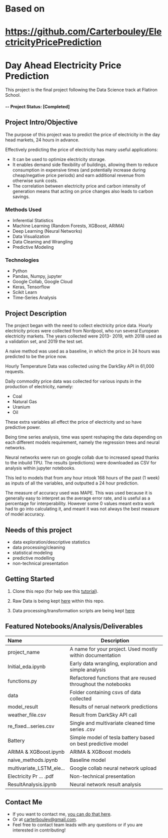 # Based on
# https://github.com/Carterbouley/ElectricityPricePrediction
# Day Ahead Electricity Price Prediction
This project is the final project following the Data Science track at Flatiron School.

#### -- Project Status: [Completed]

## Project Intro/Objective
The purpose of this project was to predict the price of electricity in the day head markets, 24 hours in advance.

Effectively predicting the price of electricity has many useful applications: 
 * It can be used to optimize electricity storage.
 * It enables demand side flexibility of buildings, allowing them to reduce consumption in expensive times
   (and potentially increase during cheap/negative price periods) and earn additional revenue from otherwise sunk costs.
 * The correlation between electricity price and carbon intensity of generation means that acting on price changes also leads
   to carbon savings.
   

### Methods Used
* Inferential Statistics
* Machine Learning (Random Forests, XGBoost, ARIMA)
* Deep Learning (Neural Networks)
* Data Visualization
* Data Cleaning and Wrangling
* Predictive Modeling

### Technologies
* Python
* Pandas, Numpy, jupyter
* Google Collab, Google Cloud
* Keras, Tensorflow
* Scikit Learn
* Time-Series Analysis

## Project Description

The project began with the need to collect electricity price data. Hourly electricity prices were collected from Nordpool, 
who run several European electricity markets. The years collected were 2013- 2019, with 2018 used as a validation set, and 
2019 the test set.

A naive method was used as a baseline, in which the price in 24 hours was predicted to be the price now.

Hourly Temperature Data was collected using the DarkSky API in 61,000 requests. 

Daily commodity price data was collected for various inputs in the production of electricity, namely:

 * Coal
 * Natural Gas
 * Uranium
 * Oil

These extra variables all effect the price of electricity and so have predictive power.

Being time series analysis, time was spent reshaping the data depending on each different models requirement, namely the
regression trees and neural networks.

Neural networks were run on google collab due to increased spead thanks to the inbuild TPU. The results (predictions) were
downloaded as CSV for analysis within jupyter notebooks.

This led to models that from any hour intook 168 hours of the past (1 week) as inputs of all the variables, and outputted
a 24 hour prediction.

The measure of accuracy used was MAPE. This was used because it is generally easy to interpret as the average error rate,
and is useful as a percentage for interperability. However some 0 values meant extra work had to go into calculating it,
and meant it was not always the best measure of model accuracy.



## Needs of this project

- data exploration/descriptive statistics
- data processing/cleaning
- statistical modeling
- predictive modelling
- non-technical presentation

## Getting Started

1. Clone this repo (for help see this [tutorial](https://help.github.com/articles/cloning-a-repository/)).
2. Raw Data is being kept [here](https://github.com/Carterbouley/ElectricityPricePrediction/tree/master/data) within this repo.
    
3. Data processing/transformation scripts are being kept [here](https://github.com/Carterbouley/ElectricityPricePrediction/blob/master/functions.py)


## Featured Notebooks/Analysis/Deliverables

| Name                   | Description |
| :---                    | --- |
| project_name            | A name for your project. Used mostly within documentation | 
| Initial_eda.ipynb       | Early data wrangling, exploration and simple analysis | 
| functions.py            | Refactored functions that are reused throughout the notebooks|
| data                    | Folder containing csvs of data collected |
| model_result            | Results of nerual network predictions | 
| weather_file.csv        | Result from DarkSky API call| 
| re_fixed...series.csv   | Single and multivariate cleaned time series .csv | 
| Battery                 | Simple model of tesla battery based on best predictive model | 
| ARIMA & XGBoost.ipynb   | ARIMA & XGBoost models | 
| naive_methods.ipynb     | Baseline model | 
| multivariate_LSTM_ele...| Google collab neural network upload| 
| Electricity Pr ... .pdf | Non-technical presentation | 
| ResultAnalysis.ipynb    | Neural network result analysis|



## Contact Me
* If you want to contact me, [you can do that here](https://www.linkedin.com/in/carter-b-159ab6a1/).  
* Or at carterbouley@gmail.com.
* Feel free to contact team leads with any questions or if you are interested in contributing!
